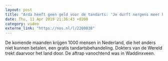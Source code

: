 ```yaml
---
layout: post
title: "Arda heeft geen geld voor de tandarts: 'Je durft nergens meer heen'"
date: Thu, 11 Apr 2019 21:36:43 +0200
category: video
externe_link: "https://nos.nl/l/2280038"
---
```


De komende maanden krijgen 1000 mensen in Nederland, die het anders niet kunnen betalen, een gratis tandartsbehandeling. Dokters van de Wereld trekt daarvoor het land door. De aftrap vanochtend was in Waddinxveen.

